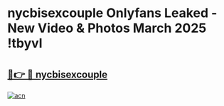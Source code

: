 # nycbisexcouple Onlyfans Leaked - New Video & Photos March 2025 !tbyvl

# <h2><a href="https://lxgl25.iuczelnia.edu.pl?title=nycbisexcouple&ref=tbyvl">🔗👉 🔴 nycbisexcouple</a></h2>

[![acn](https://github.com/user-attachments/assets/0f9c940e-d8b0-45ae-aac7-cd30a18b3e1c)](https://lxgl25.iuczelnia.edu.pl?title=nycbisexcouple&ref=tbyvl)

